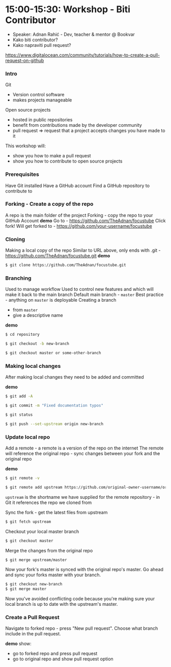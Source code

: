# 15:00-15:30: Workshop - Biti Contributor
- Speaker: Adnan Rahić - Dev, teacher & mentor @ Bookvar
- Kako biti contributor?
- Kako napraviti pull request?

https://www.digitalocean.com/community/tutorials/how-to-create-a-pull-request-on-github

### Intro
Git 
- Version control software 
- makes projects manageable

Open source projects 
- hosted in public repositories
- benefit from contributions made by the developer community
- pull request => request that a project accepts changes you have made to it

This workshop will:
- show you how to make a pull request
- show you how to contribute to open source projects

### Prerequisites
Have Git installed
Have a GitHub account
Find a GitHub repository to contribute to

### Forking - Create a copy of the repo
A repo is the main folder of the project
Forking - copy the repo to your GitHub Account
**demo**
Go to - https://github.com/TheAdnan/focustube
Click fork!
Will get forked to - https://github.com/your-username/focustube

### Cloning
Making a local copy of the repo
Similar to URL above, only ends with .git - https://github.com/TheAdnan/focustube.git
**demo**
```bash
$ git clone https://github.com/TheAdnan/focustube.git
```

### Branching
Used to manage workflow
Used to control new features and which will make it back to the main branch
Default main branch - `master`
Best practice - anything on `master` is deployable
Creating a branch 
 - from `master`
 - give a descriptive name

**demo**
```sh
$ cd repository
```
```sh
$ git checkout -b new-branch
```
```sh
$ git checkout master or some-other-branch
```

### Making local changes
After making local changes they need to be added and committed

**demo**
```sh
$ git add -A  
```
```sh
$ git commit -m "Fixed documentation typos"
```
```sh
$ git status
```
```sh
$ git push --set-upstream origin new-branch
```

### Update local repo
Add a remote - a remote is a version of the repo on the internet
The remote will reference the original repo - sync changes between your fork and the original repo

**demo**
```sh
$ git remote -v
```
```sh
$ git remote add upstream https://github.com/original-owner-username/original-repository.git
```

`upstream` is the shortname we have supplied for the remote repository - in Git it references the repo we cloned from

Sync the fork - get the latest files from upstream

```sh
$ git fetch upstream
```

Checkout your local master branch
```sh
$ git checkout master
```

Merge the changes from the original repo
```sh
$ git merge upstream/master
```

Now your fork's master is synced with the original repo's master. Go ahead and sync your forks master with your branch.
```sh
$ git checkout new-branch
$ git merge master
```
Now you've avoided conflicting code because you're making sure your local branch is up to date with the upstream's master.

### Create a Pull Request
Navigate to forked repo - press "New pull request".
Choose what branch include in the pull request.

**demo**
show:
- go to forked repo and press pull request
- go to original repo and show pull request option